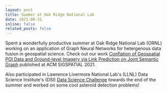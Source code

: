 ```yaml
---
layout: post
title: Summer at Oak Ridge National Lab
date: 2021-08-31
inline: false
related_posts: false
---
```


Spent a wonderfully productive summer at Oak Ridge National Lab (ORNL) working on an application of Graph Neural Networks for hetergenous data fusion in geospatial science. Check out our work [Conflation of Geospatial POI Data and Ground-level Imagery via Link Prediction on Joint Semantic Graph](https://geoai.ornl.gov/acmsigspatial-geoai/2021-workshop-program/) published at ACM SIGSPATIAL 2021.

Also participated in Lawrence Livermore National Lab's (LLNL) Data Science Institute's (DSI) [Data Science Challenge](https://data-science.llnl.gov/latest/news/data-science-challenge-welcomes-uc-riverside) towards the end of the summer and worked on some cool asteroid detection problems!